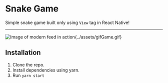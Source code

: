 # Snake Game
Simple snake game built only using `View` tag in React Native!

---

![Image of modern feed in action](){../assets/gifGame.gif}

## Installation

1. Clone the repo.
2. Install dependencies using yarn.
3. Run `yarn start`

